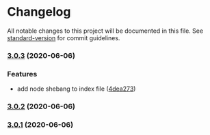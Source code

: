 # Changelog

All notable changes to this project will be documented in this file. See [standard-version](https://github.com/conventional-changelog/standard-version) for commit guidelines.

### [3.0.3](https://github.com/ArtisansFiables/email-viewer/compare/v3.0.2...v3.0.3) (2020-06-06)


### Features

* add node shebang to index file ([4dea273](https://github.com/ArtisansFiables/email-viewer/commit/4dea273cbacdf1dd7fd1412e1a2cfb7cc0f4d1cf))

### [3.0.2](https://github.com/ArtisansFiables/email-viewer/compare/v3.0.0...v3.0.2) (2020-06-06)

### [3.0.1](https://github.com/ArtisansFiables/email-viewer/compare/v3.0.0...v3.0.1) (2020-06-06)

